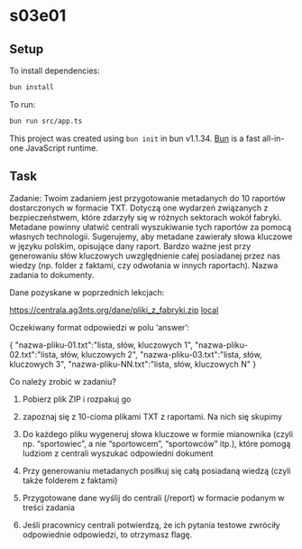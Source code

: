 # s03e01

## Setup

To install dependencies:

```bash
bun install
```

To run:

```bash
bun run src/app.ts
```

This project was created using `bun init` in bun v1.1.34. [Bun](https://bun.sh) is a fast all-in-one JavaScript runtime.

## Task

Zadanie: Twoim zadaniem jest przygotowanie metadanych do 10 raportów dostarczonych w formacie TXT. Dotyczą one wydarzeń związanych z bezpieczeństwem, które zdarzyły się w różnych sektorach wokół fabryki. Metadane powinny ułatwić centrali wyszukiwanie tych raportów za pomocą własnych technologii. Sugerujemy, aby metadane zawierały słowa kluczowe w języku polskim, opisujące dany raport. Bardzo ważne jest przy generowaniu słów kluczowych uwzględnienie całej posiadanej przez nas wiedzy (np. folder z faktami, czy odwołania w innych raportach). Nazwa zadania to dokumenty.

Dane pozyskane w poprzednich lekcjach:

https://centrala.ag3nts.org/dane/pliki_z_fabryki.zip [local](./resources)

Oczekiwany format odpowiedzi w polu ‘answer’:

{
"nazwa-pliku-01.txt":"lista, słów, kluczowych 1",
"nazwa-pliku-02.txt":"lista, słów, kluczowych 2",
"nazwa-pliku-03.txt":"lista, słów, kluczowych 3",
"nazwa-pliku-NN.txt":"lista, słów, kluczowych N"
}

Co należy zrobić w zadaniu?

1. Pobierz plik ZIP i rozpakuj go

2. zapoznaj się z 10-cioma plikami TXT z raportami. Na nich się skupimy

3. Do każdego pliku wygeneruj słowa kluczowe w formie mianownika (czyli np. “sportowiec”, a nie “sportowcem”, “sportowców” itp.), które pomogą ludziom z centrali wyszukać odpowiedni dokument

4. Przy generowaniu metadanych posiłkuj się całą posiadaną wiedzą (czyli także folderem z faktami)

5. Przygotowane dane wyślij do centrali (/report) w formacie podanym w treści zadania

6. Jeśli pracownicy centrali potwierdzą, że ich pytania testowe zwróciły odpowiednie odpowiedzi, to otrzymasz flagę.
